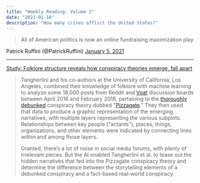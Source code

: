 ```yaml
---
title: "Weekly Reading: Volume 2"
date: "2021-01-10"
description: "How many crises afflict the United States?"
---
```


> All of American politics is now an online fundraising maximization play

 Patrick Ruffini (@PatrickRuffini) [January 5, 2021](https://twitter.com/PatrickRuffini/status/1346494229254696966)

- - -

[Study: Folklore structure reveals how conspiracy theories emerge, fall apart](https://arstechnica.com/science/2021/01/study-folklore-structure-reveals-how-conspiracy-theories-emerge-fall-apart/)

> Tangherlini and his co-authors at the University of California, Los Angeles, combined their knowledge of folklore with machine learning to analyze some 18,000 posts from Reddit and [Voat](https://en.wikipedia.org/wiki/Voat) discussion boards between April 2016 and February 2018, pertaining to the [thoroughly debunked](https://www.nytimes.com/interactive/2016/12/10/business/media/pizzagate.html) conspiracy theory dubbed "[Pizzagate](https://en.wikipedia.org/wiki/Pizzagate_conspiracy_theory)." They then used that data to produce a graphic representation of the emerging narratives, with multiple layers representing the various subplots. Relationships between key people ("actants"), places, things, organizations, and other elements were indicated by connecting lines within and among those layers.
>
> Granted, there’s a lot of noise in social media forums, with plenty of irrelevant pieces. But the AI enabled Tangherlini et al. to tease out the hidden narratives that fed into the Pizzagate conspiracy theory and determine the difference between the storytelling elements of a debunked conspiracy and a fact-based real-world conspiracy.